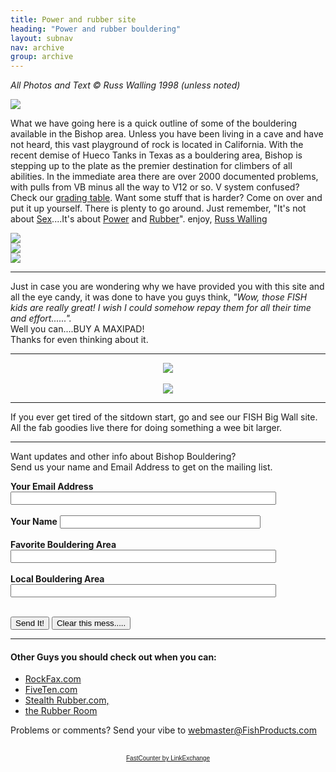 ```yaml
---
title: Power and rubber site
heading: "Power and rubber bouldering"
layout: subnav
nav: archive
group: archive
---
```





<i>All Photos and Text © Russ Walling 1998 (unless noted)</i>


<div class="row">
	<div class="col-sm-3">
		<a href="#" class="thumbnail">
			<img src="{{ "/pics/pr1.jpeg" | prepend: site.baseurl }}">
		</a>
	</div>
	<p class="lead">
		What we have going here is a quick outline of some of the bouldering available in the Bishop area. Unless you have been living in a cave and have not heard, this vast playground of rock is located in California. With the recent demise of Hueco Tanks in Texas as a bouldering area, Bishop is stepping up to the plate as the premier destination for climbers of all abilities. In the immediate area there are over 2000 documented problems, with pulls from VB minus all the way to V12 or so. V system confused? Check our <a href="{{ "/powerandrubber/grades" | prepend: site.baseurl }}" target="_blank">grading table</a>. Want some stuff that is harder? Come on over and put it up yourself. There is plenty to go around. Just remember, "It's not about <a href="{{ "/powerandrubber/sex" | prepend: site.baseurl }}" target="_blank">Sex</a>....It's about <a href="{{ "/powerandrubber/power" | prepend: site.baseurl }}" target="_blank">Power</a> and <a href="{{ "/powerandrubber/rubber" | prepend: site.baseurl }}" target="_blank">Rubber</a>". enjoy, <a href="mailto:Russ@FishProducts.com?subject=PR%20Site">Russ Walling
	</p>
</div>

<div class="row">
	<div class="col-sm-2"></div>
	<div class="col-sm-8">
	 	<div class="col-sm-4">
			<a href="{{ "/powerandrubber/areas" | prepend: site.baseurl }}">
				<img src="{{ "/pics/areas.jpeg" | prepend: site.baseurl }}">
			</a>
	 	</div>
	 	<div class="col-sm-4">
			<a href="{{ "/powerandrubber/maps" | prepend: site.baseurl }}">
				<img src="{{ "/pics/maps.jpeg" | prepend: site.baseurl }}">
			</a>
	 	</div>
	 	<div class="col-sm-4">
			<a href="{{ "/powerandrubber/buy" | prepend: site.baseurl }}">
				<img src="{{ "/pics/buy.jpeg" | prepend: site.baseurl }}">
			</a>
	 	</div>
	 </div>
 	<div class="col-sm-2"></div>
 </div>

 <hr />

<p>
	Just in case you are wondering why we have provided you with this site and all the eye candy, it was done to have you guys think, <i>"Wow, those FISH kids are really great! I wish I could somehow repay them for all their time and effort......".</i> <br />Well you can....BUY A MAXIPAD!<br />Thanks for even thinking about it.<br />
</p>

<hr />

<div class="row">
	<div class="col-sm-12">
		<center>
			<img src="{{ "/pics/bishopweather.gif" | prepend: site.baseurl }}">
			<br />
			<br />
			<a href="{{ "/" | prepend: site.baseurl }}" target="_blank">
				<img src="{{ "/pics/scaredman.jpeg" | prepend: site.baseurl }}">
			</a>
		</center>
	</div>
</div>

<hr />

<p>
If you ever get tired of
the sitdown start, go and see our FISH Big Wall site.<br>
All the fab goodies live there for doing something a wee bit larger.
</p>

<hr />

<p>
	Want updates and other info about Bishop Bouldering?<br> Send us your name and Email Address to get on the mailing list.
</p>
<div class="row">
	<div class="col-sm-12">
		<form action="{{ "/cgi-bin/FormMail.pl" | prepend: site.baseurl }}" method="POST">
			<input type="hidden" name="subject" value="PR Email">
			<b>Your Email Address</b>
			<input type="text" size="50" name="email">
			<br><br>
			<b>Your Name</b>
			<input type="text" size="37" name="Name">
			<br><br>
			<b>Favorite Bouldering Area</b>
			<input type="text" size="50" name="Favorite Area">
			<br><br>
			<b>Local Bouldering Area</b>
			<input type="text" size="50" name="Local Area">
			<br><br>
			<p>
				<input type="submit" value="Send It!" name="submit">
				<input name="name" type="reset" value="Clear this mess.....">
			</p>
		</form>
	</div>
</div>

<hr />

<h4>
	Other Guys you should check out when you can:
</h4>
<div class="row">
	<ul style="none">
		<li>
			<a href="http://www.rockfax.com/" target="_blank">RockFax.com</a>
		</li>
		<li>
			<a href="http://www.fiveten.com/" target="_blank">FiveTen.com</a>
		</li>
		<li>
			<a href="http://www.stealthrubber.com/" target="_blank">Stealth Rubber.com,</a>
		</li>
		<li>
			<a href="http://www.rubberroomresoles.com/" target="_blank">the Rubber Room</a>
		</li>
	</ul>
</div>

<p>
	Problems or comments? Send your vibe to <a href="mailto:webmaster@fishproducts.com?subject=Webmaster" target="_blank">webmaster@FishProducts.com</a>
</p>

<center>
		<!-- BEGIN FASTCOUNTER CODE -->
		<a href="http://member.linkexchange.com/cgi-bin/fc/fastcounter-login?1112182" target="_top">
				<img src="http://fastcounter.linkexchange.com/fastcounter?1112182+2224371" border="0" align="BOTTOM" width="0" height="0" style="display: none !important; visibility: hidden !important; opacity: 0 !important; background-position: 0px 0px;">
		</a>
		<!-- END FASTCOUNTER CODE -->
		<br>
		<!-- BEGIN FASTCOUNTER LINK -->
		<font size="-2" face="arial"><a href="http://fastcounter.linkexchange.com/fc-join" target="_top">FastCounter
by LinkExchange</a> 
		</font>
		<br>
		<!-- END FASTCOUNTER LINK -->
</center>
